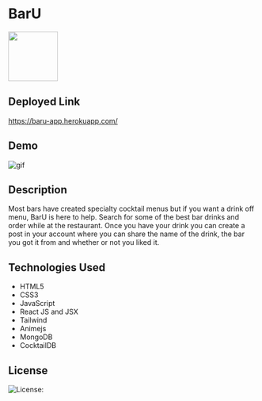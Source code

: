 # BarU

<img src="client/src/BarU-logo.png" width="100" height="100">

## Deployed Link

https://baru-app.herokuapp.com/

## Demo

![gif](images/demo_baru.gif)

## Description

Most bars have created specialty cocktail menus but if you want a drink off menu, BarU is here to help. Search for some of the best bar drinks and order while at the restaurant.
Once you have your drink you can create a post in your account where you can share the name of the drink, the bar you got it from and whether or not you liked it.


## Technologies Used

- HTML5
- CSS3
- JavaScript
- React JS and JSX
- Tailwind
- Animejs
- MongoDB
- CocktailDB

## License

![License: ](https://img.shields.io/badge/license-MIT-blue)
